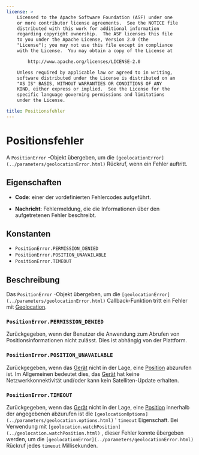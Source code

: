 ```yaml
---
license: >
    Licensed to the Apache Software Foundation (ASF) under one
    or more contributor license agreements.  See the NOTICE file
    distributed with this work for additional information
    regarding copyright ownership.  The ASF licenses this file
    to you under the Apache License, Version 2.0 (the
    "License"); you may not use this file except in compliance
    with the License.  You may obtain a copy of the License at

        http://www.apache.org/licenses/LICENSE-2.0

    Unless required by applicable law or agreed to in writing,
    software distributed under the License is distributed on an
    "AS IS" BASIS, WITHOUT WARRANTIES OR CONDITIONS OF ANY
    KIND, either express or implied.  See the License for the
    specific language governing permissions and limitations
    under the License.

title: Positionsfehler
---
```


# Positionsfehler

A `PositionError` -Objekt übergeben, um die `[geolocationError](../parameters/geolocationError.html)` Rückruf, wenn ein Fehler auftritt.

## Eigenschaften

*   **Code**: einer der vordefinierten Fehlercodes aufgeführt.

*   **Nachricht**: Fehlermeldung, die die Informationen über den aufgetretenen Fehler beschreibt.

## Konstanten

*   `PositionError.PERMISSION_DENIED`
*   `PositionError.POSITION_UNAVAILABLE`
*   `PositionError.TIMEOUT`

## Beschreibung

Das `PositionError` -Objekt übergeben, um die `[geolocationError](../parameters/geolocationError.html)` Callback-Funktion tritt ein Fehler mit [Geolocation](../geolocation.html).

### `PositionError.PERMISSION_DENIED`

Zurückgegeben, wenn der Benutzer die Anwendung zum Abrufen von Positionsinformationen nicht zulässt. Dies ist abhängig von der Plattform.

### `PositionError.POSITION_UNAVAILABLE`

Zurückgegeben, wenn das [Gerät](../../device/device.html) nicht in der Lage, eine [Position](../Position/position.html) abzurufen ist. Im Allgemeinen bedeutet dies, das [Gerät](../../device/device.html) hat keine Netzwerkkonnektivität und/oder kann kein Satelliten-Update erhalten.

### `PositionError.TIMEOUT`

Zurückgegeben, wenn das [Gerät](../../device/device.html) nicht in der Lage, eine [Position](../Position/position.html) innerhalb der angegebenen abzurufen ist die `[geolocationOptions](../parameters/geolocation.options.html)` ' `timeout` Eigenschaft. Bei Verwendung mit `[geolocation.watchPosition](../geolocation.watchPosition.html)` , dieser Fehler konnte übergeben werden, um die `[geolocationError](../parameters/geolocationError.html)` Rückruf jedes `timeout` Millisekunden.